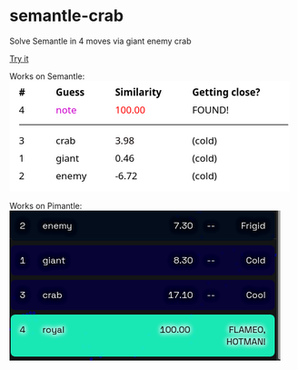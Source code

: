 # semantle-crab
Solve Semantle in 4 moves via giant enemy crab

[Try it](https://www.manimino.com/semantle-crab)

Works on Semantle:
![winning Semantle](docs/semantle-crab.png)

Works on Pimantle:
![winning Pimantle](docs/pimantle-crab.png)

